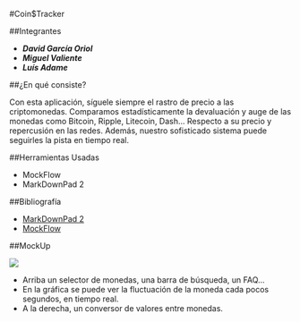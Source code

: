 #Coin$Tracker


##Integrantes

-	***David García Oriol***
-	***Miguel Valiente***
-	***Luís Adame***

##¿En qué consiste?

Con esta aplicación, síguele siempre el rastro de precio
a las criptomonedas. Comparamos estadísticamente la devaluación y auge de las
monedas como Bitcoin, Ripple, Litecoin, Dash... Respecto
a su precio y repercusión en las redes.
Además, nuestro sofisticado sistema puede seguirles la pista en tiempo real.

##Herramientas Usadas

 - MockFlow
 - MarkDownPad 2

##Bibliografía
 -  [MarkDownPad 2](http://markdownpad.com/)
 -  [MockFlow](https://www.mockflow.com/)

##MockUp

![](https://media.discordapp.net/attachments/382291738728988675/434098719390957586/Main_Page.png?width=616&height=532)

 - Arriba un selector de monedas, una barra de búsqueda, un FAQ...
 - En la gráfica se puede ver la fluctuación de la moneda cada pocos segundos, en tiempo real.
 - A la derecha, un conversor de valores entre monedas.
 
